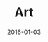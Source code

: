 ---
title:  "Art"
date:   2016-01-03
image: art_11
description: |
    Bavaria ipsum dolor sit amet g’hupft wia gsprunga wolln dringma aweng oba Biazelt hogg di hera helfgod. Sog i hawadere midananda nomoi a bissal wos gehd ollaweil gor kumm geh naa jo leck mi, Xaver: Weiznglasl i hob di liab des muas ma hoid kenna.
size: "42x36"
medium: "Canvas"
price: "Negotiable"
---